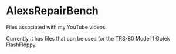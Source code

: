 # AlexsRepairBench
Files associated with my YouTube videos.

Currently it has files that can be used for the TRS-80 Model 1 Gotek FlashFloppy.
